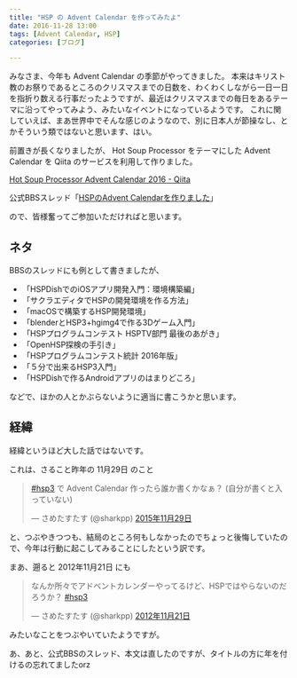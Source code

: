 ```yaml
---
title: "HSP の Advent Calendar を作ってみたよ"
date: 2016-11-28 13:00
tags: [Advent Calendar, HSP]
categories: [ブログ]

---
```


みなさま、今年も Advent Calendar の季節がやってきました。
本来はキリスト教のお祭りであるところのクリスマスまでの日数を、わくわくしながら一日一日を指折り数える行事だったようですが、最近はクリスマスまでの毎日をあるテーマに沿ってやってみよう、みたいなイベントになっているようです。
これに関していえば、まあ世界中でそんな感じのようなので、別に日本人が節操なし、とかそういう類ではないと思います、はい。

前置きが長くなりましたが、 Hot Soup Processor をテーマにした Advent Calendar を Qiita のサービスを利用して作りました。

[Hot Soup Processor Advent Calendar 2016 - Qiita](http://qiita.com/advent-calendar/2016/hsp)

公式BBSスレッド「[HSPのAdvent Calendarを作りました](http://hsp.tv/play/pforum.php?mode=all&num=77390)」

ので、皆様奮ってご参加いただければと思います。

## ネタ

BBSのスレッドにも例として書きましたが、

* 「HSPDishでのiOSアプリ開発入門：環境構築編」
* 「サクラエディタでHSPの開発環境を作る方法」
* 「macOSで構築するHSP開発環境」
* 「blenderとHSP3+hgimg4で作る3Dゲーム入門」
* 「HSPプログラムコンテスト HSPTV部門 最後のあがき」
* 「OpenHSP探検の手引き」
* 「HSPプログラムコンテスト統計 2016年版」
* 「５分で出来るHSP3入門」
* 「HSPDishで作るAndroidアプリのはまりどころ」

などで、ほかの人とかぶらないように適当に書こうかと思います。

## 経緯

経緯というほど大した話ではないです。

これは、さること昨年の 11月29日  のこと

<blockquote class="twitter-tweet" data-lang="ja"><p lang="ja" dir="ltr"><a href="https://twitter.com/hashtag/hsp3?src=hash">#hsp3</a> で Advent Calendar 作ったら誰か書くかなぁ？ (自分が書くと入っていない)</p>&mdash; さめたすたす (@sharkpp) <a href="https://twitter.com/sharkpp/status/670970594578456576">2015年11月29日</a></blockquote>

と、つぶやきつつも、結局のところ何もしなかったのでちょっと後悔していたので、今年は行動に起こしてみることにしたという訳です。

まあ、遡ると 2012年11月21日 にも

<blockquote class="twitter-tweet" data-lang="ja"><p lang="ja" dir="ltr">なんか所々でアドベントカレンダーやってるけど、HSPではやらないのだろうか？ <a href="https://twitter.com/hashtag/hsp3?src=hash">#hsp3</a></p>&mdash; さめたすたす (@sharkpp) <a href="https://twitter.com/sharkpp/status/271094265105506304">2012年11月21日</a></blockquote>

みたいなことをつぶやいていたようですが。

あ、あと、公式BBSのスレッド、本文は直したのですが、タイトルの方に年を付けるの忘れてましたorz

<script async src="//platform.twitter.com/widgets.js" charset="utf-8"></script>
